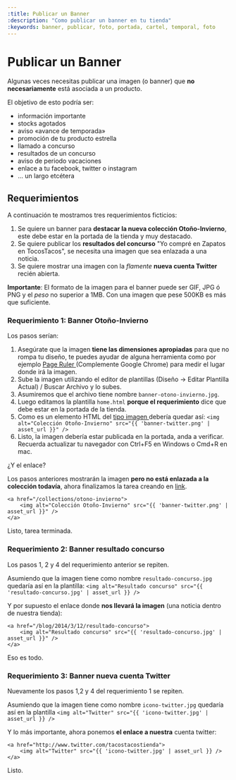 ```yaml
---
:title: Publicar un Banner
:description: "Como publicar un banner en tu tienda"
:keywords: banner, publicar, foto, portada, cartel, temporal, foto 
---
```


# Publicar un Banner 


Algunas veces necesitas publicar una imagen (o banner) que **no necesariamente** está asociada a un producto. 

El objetivo de esto podría ser:

* información importante 
* stocks agotados
* aviso «avance de temporada» 
* promoción de tu producto estrella
* llamado a concurso
* resultados de un concurso 
* aviso de periodo vacaciones
* enlace a tu facebook, twitter o instagram
* ... un largo etcétera

## Requerimientos

A continuación te mostramos tres requerimientos ficticios:

1. Se quiere un banner para **destacar la nueva colección Otoño-Invierno**, este debe estar en la portada de la tienda y muy destacado.
2. Se quiere publicar los **resultados del concurso** "Yo compré en Zapatos en TocosTacos", se necesita una imagen que sea enlazada a una noticia.
3. Se quiere mostrar una imagen con la _flamente_ **nueva cuenta Twitter** recién abierta. 

**Importante**: El formato de la imagen para el banner puede ser GIF, JPG ó PNG y el _peso_ no superior a 1MB. Con una imagen que pese 500KB es más que suficiente.

### Requerimiento 1: Banner Otoño-Invierno

Los pasos serían:

1. Asegúrate que la imagen **tiene las dimensiones apropiadas** para que no rompa tu diseño, te puedes ayudar de alguna herramienta como por ejemplo [ Page Ruler ][1] (Complemente Google Chrome) para medir el lugar donde irá la imagen.
2. Sube la imagen utilizando el editor de plantillas (Diseño &rarr; Editar Plantilla Actual) / Buscar Archivo y lo subes. 
3. Asumiremos que el archivo tiene nombre `banner-otono-invierno.jpg`.
4. Luego editamos la plantilla `home.html` **porque el requerimiento** dice que debe estar en la portada de la tienda.
5. Como es un elemento HTML del [ tipo imagen ](http://htmldog.com/reference/htmltags/img/ "que es y como se crea una imagen en HTML") debería quedar así: `<img alt="Colección Otoño-Invierno" src="{{ 'banner-twitter.png' | asset_url }}" />` 
6. Listo, la imagen debería estar publicada en la portada, anda a verificar. Recuerda actualizar tu navegador con Ctrl+F5 en Windows o Cmd+R en mac.

¿Y el enlace?

Los pasos anteriores mostrarán la imagen **pero no está enlazada a la colección todavía**, ahora finalizamos la tarea creando en [link](http://htmldog.com/reference/htmltags/a/ "que es y como se hace un link").

    <a href="/collections/otono-invierno">
        <img alt="Colección Otoño-Invierno" src="{{ 'banner-twitter.png' | asset_url }}" />
    </a> 

Listo, tarea terminada. 

### Requerimiento 2: Banner resultado concurso 

Los pasos 1, 2 y 4 del requerimiento anterior se repiten. 

Asumiendo que la imagen tiene como nombre `resultado-concurso.jpg` quedaría así en la plantilla: `<img alt="Resultado concurso" src="{{ 'resultado-concurso.jpg' | asset_url }} />`

Y por supuesto el enlace donde **nos llevará la imagen** (una noticia dentro de nuestra tienda):

    <a href="/blog/2014/3/12/resultado-concurso">
        <img alt="Resultado concurso" src="{{ 'resultado-concurso.jpg' | asset_url }}" />
    </a> 

Eso es todo.

### Requerimiento 3: Banner nueva cuenta Twitter 

Nuevamente los pasos 1,2 y 4 del requerimiento 1 se repiten.

Asumiendo que la imagen tiene como nombre `icono-twitter.jpg` quedaría así en la plantilla `<img alt="Twitter" src="{{ 'icono-twitter.jpg' | asset_url }} />`

Y lo más importante, ahora ponemos **el enlace a nuestra** cuenta twitter:

    <a href="http://www.twitter.com/tacostacostienda">
        <img alt="Twitter" src="{{ 'icono-twitter.jpg' | asset_url }} />
    </a> 

Listo.

[1]:https://chrome.google.com/webstore/detail/page-ruler/jlpkojjdgbllmedoapgfodplfhcbnbpn
